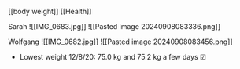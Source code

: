 [[body weight]]
[[Health]]

Sarah
![[IMG_0683.jpg]]
![[Pasted image 20240908083336.png]]

Wolfgang
![[IMG_0682.jpg]]
![[Pasted image 20240908083456.png]]
- Lowest weight 12/8/20: 75.0 kg and 75.2 kg a few days &#9745;